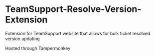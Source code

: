 # TeamSupport-Resolve-Version-Extension
Extension for TeamSupport website that allows for bulk ticket resolved version updating



Hosted through Tampermonkey
